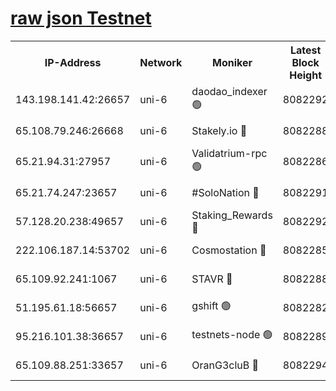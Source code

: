 [raw json Testnet](https://rpc-check.junot.stavr.tech/junot/rpc-junot-result.json)
=


<table><tr><th>IP-Address</th><th>Network</th><th>Moniker</th><th>Latest Block Height</th><th>Earliest Block Height</th><th>Catching Up</th><th>Tx Index</th><th>Voting Power</th><th>Scan Time</th></tr><tr><td>143.198.141.42:26657</td><td>uni-6</td><td>daodao_indexer 🟢</td><td>8082292</td><td>1</td><td>False</td><td>off</td><td>0</td><td>2024-02-17T20:59:46.332035170UTC</td></tr><tr><td>65.108.79.246:26668</td><td>uni-6</td><td>Stakely.io 🔴</td><td>8082288</td><td>1570872</td><td>False</td><td>on</td><td>11</td><td>2024-02-17T20:59:36.526771158UTC</td></tr><tr><td>65.21.94.31:27957</td><td>uni-6</td><td>Validatrium-rpc 🟢</td><td>8082286</td><td>2943363</td><td>False</td><td>on</td><td>0</td><td>2024-02-17T20:59:31.735449310UTC</td></tr><tr><td>65.21.74.247:23657</td><td>uni-6</td><td>#SoloNation 🔴</td><td>8082291</td><td>5208001</td><td>False</td><td>on</td><td>112</td><td>2024-02-17T20:59:45.363104728UTC</td></tr><tr><td>57.128.20.238:49657</td><td>uni-6</td><td>Staking_Rewards 🔴</td><td>8082292</td><td>6514618</td><td>False</td><td>on</td><td>1008</td><td>2024-02-17T20:59:47.653132086UTC</td></tr><tr><td>222.106.187.14:53702</td><td>uni-6</td><td>Cosmostation 🔴</td><td>8082285</td><td>7473037</td><td>False</td><td>on</td><td>109003</td><td>2024-02-17T20:59:29.379279976UTC</td></tr><tr><td>65.109.92.241:1067</td><td>uni-6</td><td>STAVR 🔴</td><td>8082288</td><td>7502372</td><td>False</td><td>on</td><td>6054</td><td>2024-02-17T20:59:36.168013055UTC</td></tr><tr><td>51.195.61.18:56657</td><td>uni-6</td><td>gshift 🟢</td><td>8082282</td><td>7691417</td><td>False</td><td>on</td><td>0</td><td>2024-02-17T20:59:19.683051117UTC</td></tr><tr><td>95.216.101.38:36657</td><td>uni-6</td><td>testnets-node 🟢</td><td>8082289</td><td>8055961</td><td>False</td><td>on</td><td>0</td><td>2024-02-17T20:59:38.910343271UTC</td></tr><tr><td>65.109.88.251:33657</td><td>uni-6</td><td>OranG3cluB 🔴</td><td>8082294</td><td>8055961</td><td>False</td><td>on</td><td>11</td><td>2024-02-17T20:59:52.090617326UTC</td></tr></table>